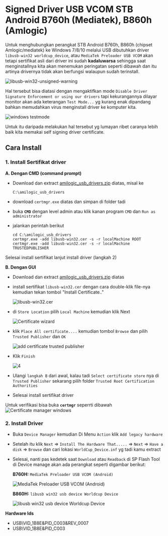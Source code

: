 
# Signed Driver USB VCOM STB Android B760h (Mediatek), B860h (Amlogic)
Untuk menghubungkan perangkat STB Android B760h, B860h (chipset Amlogic/mediatek) ke Windows 7/8/10 melalui USB dibutuhkan driver  `libusb-win32 worldcup_device`, atau  `MediaTek Preloader USB VCOM` akan tetapi sertifikat asli dari driver ini sudah **kadaluwarsa** sehingga saat menginstallnya kita akan menemukan peringatan seperti dibawah dan itu artinya drivernya tidak akan berfungsi walaupun sudah terinstall.

![libusb-win32-unsigned-warning](https://user-images.githubusercontent.com/760764/43999813-25ae4390-9e3e-11e8-9b9b-fb723fd59cc1.png)

Hal tersebut bisa diatasi dengan mengaktifkan mode `Disable Driver Signature Enforcement or using our drivers` tapi kekurangannya dilayar monitor akan ada keterangan `Test Mode...` yg kurang enak dipandang bahkan memudahkan virus menginstall driver ke komputer kita.

![windows testmode](https://user-images.githubusercontent.com/760764/59989993-a7a84280-966b-11e9-9f55-30b5936f965b.jpg)

Untuk itu daripada melakukan hal tersebut yg lumayan ribet caranya lebih baik kita memakai self signing driver certificate.

## Cara Install

### 1. Install Sertifikat driver

**A. Dengan CMD (command prompt)**

- Download dan extract [amilogic_usb_drivers.zip](https://github.com/ewwink/driver-usb-vcom-stb-b860h-760h-amlogic-mediatek/raw/master/amilogic_usb_drivers.zip) diatas, misal ke

      C:\amilogic_usb_drivers
     
- download `certmgr.exe` diatas dan simpan di folder tadi
- buka **`CMD`** dengan level admin atau klik kanan program `CMD` dan `Run as administrator`
- jalankan perintah berikut

      cd C:\amilogic_usb_drivers
      certmgr.exe -add libusb-win32.cer -s -r localMachine ROOT  
      certmgr.exe -add libusb-win32.cer -s -r localMachine TRUSTEDPUBLISHER

Selesai install sertifikat lanjut install driver (langkah 2)

**B. Dengan GUI**

- Download dan extract [amilogic_usb_drivers.zip](https://github.com/ewwink/driver-usb-vcom-stb-b860h-760h-amlogic-mediatek/raw/master/amilogic_usb_drivers.zip) diatas
- install sertifikat `libusb-win32.cer` dengan cara double-klik file-nya kemudian tekan tombol "Install Certificate.."
 
  ![libusb-win32.cer](https://user-images.githubusercontent.com/760764/89237853-8069c600-d61e-11ea-9c36-d6aeb842ff38.jpg)

- di `Store Location` pilih `Local Machine` kemudian klik Next

  ![Certificate wizard](https://user-images.githubusercontent.com/760764/89237865-8a8bc480-d61e-11ea-966f-ed5a19e27bd3.jpg)

- klik `Place All certificate....` kemudian tombol `Browse` dan pilih `Trusted Publisher` dan `OK`

  ![add certificate trusted publisher](https://user-images.githubusercontent.com/760764/89237866-8b245b00-d61e-11ea-8530-609687f292a1.jpg)

- Klik `Finish`

  ![4](https://user-images.githubusercontent.com/760764/89237869-8bbcf180-d61e-11ea-9503-8a5746c39d56.jpg)

- Ulangi `langkah B` dari awal, kalau tadi `Select certificate store` nya di `Trusted Publisher` sekarang pilih folder `Trusted Root Certification Authorities`
- Selesai install sertifikat driver

Untuk verifikasi bisa buka **`certmgr`** seperrti dibawah
  ![Certificate manager windows](https://user-images.githubusercontent.com/760764/89237870-8bbcf180-d61e-11ea-9bc4-a4765ec9103e.jpg)

### 2. Install Driver
- Buka `Device Manager` kemudian Di Menu `Action` klik `Add legacy hardware`
- Setelah itu klik `Next` =>  `Install The Hardware That.....` => `Next` => `Have a disk` => `Browse` dan cari lokasi `WorldCup_Device.inf` yg tadi kamu extract
- Selesai, nanti pas kedetek saat `Download` atau `Readback` di SP Flash Tool di Device manage akan ada perangkat seperti digambar berikut:

  **B760H:** `MediaTek Preloader USB VCOM (Android)`
  
  ![MediaTek Preloader USB VCOM (Android)](https://user-images.githubusercontent.com/760764/89237861-895a9780-d61e-11ea-9fb2-94a87a36d788.jpg)

  **B860H:** `libusb win32 usb device Worldcup Device`
  
  ![libusb win32 usb device Worldcup Device](https://user-images.githubusercontent.com/760764/89240988-e9097080-d627-11ea-9faf-2086c0f60291.jpg)

**Hardware Ids** 

 - USB\VID_1B8E&PID_C003&REV_0007
 - USB\VID_1B8E&PID_C003
